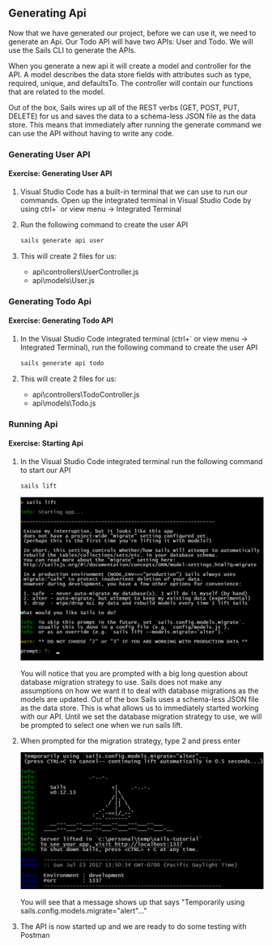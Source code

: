 ## Generating Api

Now that we have generated our project, before we can use it, we need to generate an Api.  Our Todo API will have two APIs:  User and Todo.  We will use the Sails CLI to generate the APIs.  

When you generate a new api it will create a model and controller for the API.  A model describes the data store fields with attributes such as type, required, unique, and defaultsTo.  The controller will contain our functions that are related to the model.  

Out of the box, Sails wires up all of the REST verbs (GET, POST, PUT, DELETE) for us and saves the data to a schema-less JSON file as the data store.  This means that immediately after running the generate command we can use the API without having to write any code. 

### Generating User API

<h4 class="exercise-start">
  <b>Exercise</b>: Generating User API
</h4>

1. Visual Studio Code has a built-in terminal that we can use to run our commands.  Open up the integrated terminal in Visual Studio Code  by using ctrl+` or view menu -> Integrated Terminal
1. Run the following command to create the user API

    ```bash
    sails generate api user
    ```

1. This will create 2 files for us:

    * api\controllers\UserController.js
    * api\models\User.js

<div class="exercise-end"></div>

### Generating Todo Api

<h4 class="exercise-start">
  <b>Exercise</b>: Generating Todo API
</h4>

1. In the Visual Studio Code integrated terminal (ctrl+` or view menu -> Integrated Terminal), run the  following command to create the user API

    ```bash
    sails generate api todo
    ```

1. This will create 2 files for us:

    * api\controllers\TodoController.js
    * api\models\Todo.js

<div class="exercise-end"></div>

### Running Api

<h4 class="exercise-start">
    <b>Exercise</b>: Starting Api
</h4>

1. In the Visual Studio Code integrated  terminal run the following command to start our API

    ```bash
    sails lift
    ```

    ![sails lift output](images/db-migrate-question.png)

    <div class="alert alert-danger" role="alert">You will notice that you are prompted with a big long question about database migration strategy to use.  Sails does not make any assumptions on how we want it to deal with database migrations as the models are updated.  Out of the box Sails uses a schema-less JSON file as the data store.  This is what allows us to immediately started working with our API.  Until we set the database migration strategy to use, we will be prompted to select one when we run sails lift.</div>

1. When prompted for the migration strategy, type 2 and press enter

    ![sails lift started](images/db-migrate-answer.png)    

    <div class="alert alert-info" role="alert">You will see that a message shows up that says "Temporarily using sails.config.models.migrate="alert"..."</div>

1. The API is now started up and we are ready to do some testing with Postman

<div class="exercise-end"></div>